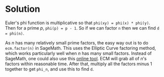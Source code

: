 # Solution
Euler's phi function is multiplicative so that `phi(xy) = phi(x) * phi(y)`.
Then for a prime $p$, `phi(p) = p - 1`.
So if we can factor `n` then we can find `d = phi(n)`.

As $n$ has many relatively small prime factors, the easy way out is to do `ecm.factor(n)` in SageMath.
This uses the Elliptic Curve factoring method, which works particularly well when $n$ has many small factors.
Instead of SageMath, one could also use this [online tool](https://www.alpertron.com.ar/ECM.HTM).
ECM will grab all of $n$'s factors within reasonable time.
After that, multiply all the factors minus 1 together to get `phi_n`, and use this to find `d`.
